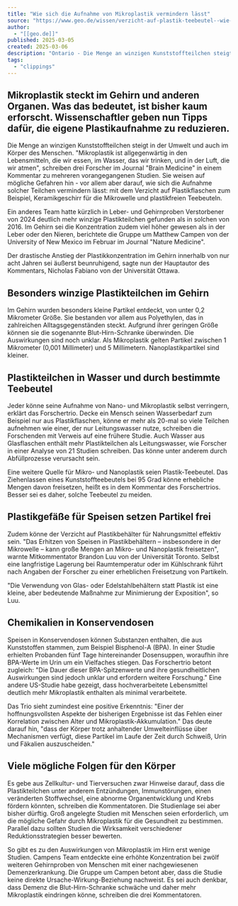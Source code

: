 ```yaml
---
title: "Wie sich die Aufnahme von Mikroplastik vermindern lässt"
source: "https://www.geo.de/wissen/verzicht-auf-plastik-teebeutel--wie-sich-die-aufnahme-von-mikroplastik-vermindern-laesst-35519894.html?utm_source=firefox-newtab-de-de"
author:
  - "[[geo.de]]"
published: 2025-03-05
created: 2025-03-06
description: "Ontario - Die Menge an winzigen Kunststoffteilchen steigt in der Umwelt und auch im Körper des Menschen. «Mikroplastik ist allgegenwärtig in den"
tags:
  - "clippings"
---
```

## Mikroplastik steckt im Gehirn und anderen Organen. Was das bedeutet, ist bisher kaum erforscht. Wissenschaftler geben nun Tipps dafür, die eigene Plastikaufnahme zu reduzieren.

Die Menge an winzigen Kunststoffteilchen steigt in der Umwelt und auch im Körper des Menschen. "Mikroplastik ist allgegenwärtig in den Lebensmitteln, die wir essen, im Wasser, das wir trinken, und in der Luft, die wir atmen", schreiben drei Forscher im Journal "Brain Medicine" in einem Kommentar zu mehreren vorangegangenen Studien. Sie weisen auf mögliche Gefahren hin - vor allem aber darauf, wie sich die Aufnahme solcher Teilchen vermindern lässt: mit dem Verzicht auf Plastikflaschen zum Beispiel, Keramikgeschirr für die Mikrowelle und plastikfreien Teebeuteln. 

Ein anderes Team hatte kürzlich in Leber- und Gehirnproben Verstorbener von 2024 deutlich mehr winzige Plastikteilchen gefunden als in solchen von 2016. Im Gehirn sei die Konzentration zudem viel höher gewesen als in der Leber oder den Nieren, berichtete die Gruppe um Matthew Campen von der University of New Mexico im Februar im Journal "Nature Medicine". 

Der drastische Anstieg der Plastikkonzentration im Gehirn innerhalb von nur acht Jahren sei äußerst beunruhigend, sagte nun der Hauptautor des Kommentars, Nicholas Fabiano von der Universität Ottawa.

## Besonders winzige Plastikteilchen im Gehirn 

Im Gehirn wurden besonders kleine Partikel entdeckt, von unter 0,2 Mikrometer Größe. Sie bestanden vor allem aus Polyethylen, das in zahlreichen Alltagsgegenständen steckt. Aufgrund ihrer geringen Größe können sie die sogenannte Blut-Hirn-Schranke überwinden. Die Auswirkungen sind noch unklar. Als Mikroplastik gelten Partikel zwischen 1 Mikrometer (0,001 Millimeter) und 5 Millimetern. Nanoplastikpartikel sind kleiner.

## Plastikteilchen in Wasser und durch bestimmte Teebeutel

Jeder könne seine Aufnahme von Nano- und Mikroplastik selbst verringern, erklärt das Forschertrio. Decke ein Mensch seinen Wasserbedarf zum Beispiel nur aus Plastikflaschen, könne er mehr als 20-mal so viele Teilchen aufnehmen wie einer, der nur Leitungswasser nutze, schreiben die Forschenden mit Verweis auf eine frühere Studie. Auch Wasser aus Glasflaschen enthält mehr Plastikteilchen als Leitungswasser, wie Forscher in einer Analyse von 21 Studien schreiben. Das könne unter anderem durch Abfüllprozesse verursacht sein. 

Eine weitere Quelle für Mikro- und Nanoplastik seien Plastik-Teebeutel. Das Ziehenlassen eines Kunststoffteebeutels bei 95 Grad könne erhebliche Mengen davon freisetzen, heißt es in dem Kommentar des Forschertrios. Besser sei es daher, solche Teebeutel zu meiden.

## Plastikgefäße für Speisen setzen Partikel frei

Zudem könne der Verzicht auf Plastikbehälter für Nahrungsmittel effektiv sein. "Das Erhitzen von Speisen in Plastikbehältern – insbesondere in der Mikrowelle – kann große Mengen an Mikro- und Nanoplastik freisetzen", warnte Mitkommentator Brandon Luu von der Universität Toronto. Selbst eine langfristige Lagerung bei Raumtemperatur oder im Kühlschrank führt nach Angaben der Forscher zu einer erheblichen Freisetzung von Partikeln. 

"Die Verwendung von Glas- oder Edelstahlbehältern statt Plastik ist eine kleine, aber bedeutende Maßnahme zur Minimierung der Exposition", so Luu.

## Chemikalien in Konservendosen 

Speisen in Konservendosen können Substanzen enthalten, die aus Kunststoffen stammen, zum Beispiel Bisphenol-A (BPA). In einer Studie erhielten Probanden fünf Tage hintereinander Dosensuppen, woraufhin ihre BPA-Werte im Urin um ein Vielfaches stiegen. Das Forschertrio betont zugleich: "Die Dauer dieser BPA-Spitzenwerte und ihre gesundheitlichen Auswirkungen sind jedoch unklar und erfordern weitere Forschung." Eine andere US-Studie habe gezeigt, dass hochverarbeitete Lebensmittel deutlich mehr Mikroplastik enthalten als minimal verarbeitete.

Das Trio sieht zumindest eine positive Erkenntnis: "Einer der hoffnungsvollsten Aspekte der bisherigen Ergebnisse ist das Fehlen einer Korrelation zwischen Alter und Mikroplastik-Akkumulation." Das deute darauf hin, "dass der Körper trotz anhaltender Umwelteinflüsse über Mechanismen verfügt, diese Partikel im Laufe der Zeit durch Schweiß, Urin und Fäkalien auszuscheiden."

## Viele mögliche Folgen für den Körper

Es gebe aus Zellkultur- und Tierversuchen zwar Hinweise darauf, dass die Plastikteilchen unter anderem Entzündungen, Immunstörungen, einen veränderten Stoffwechsel, eine abnorme Organentwicklung und Krebs fördern könnten, schreiben die Kommentatoren. Die Studienlage sei aber bisher dürftig. Groß angelegte Studien mit Menschen seien erforderlich, um die mögliche Gefahr durch Mikroplastik für die Gesundheit zu bestimmen. Parallel dazu sollten Studien die Wirksamkeit verschiedener Reduktionsstrategien besser bewerten. 

So gibt es zu den Auswirkungen von Mikroplastik im Hirn erst wenige Studien. Campens Team entdeckte eine erhöhte Konzentration bei zwölf weiteren Gehirnproben von Menschen mit einer nachgewiesenen Demenzerkrankung. Die Gruppe um Campen betont aber, dass die Studie keine direkte Ursache-Wirkung-Beziehung nachweist. Es sei auch denkbar, dass Demenz die Blut-Hirn-Schranke schwäche und daher mehr Mikroplastik eindringen könne, schreiben die drei Kommentatoren.